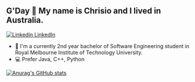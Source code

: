 ## G'Day 👋 My name is Chrisio and I lived in Australia. <br/>
[![Linkedin](https://i.stack.imgur.com/gVE0j.png) LinkedIn](https://www.linkedin.com/in/weixi-guan-705a48208/)

- :ledger: I'm a currently 2nd year bachelor of Software Engineering student in Royal Melbourne Institute of Technology University.
- :computer: Prefer Java, C++, Python

[![Anurag's GitHub stats](https://github-readme-stats.vercel.app/api?username=ChrisioGwaan&show_icons=true&title_color=ffa412)](https://github.com/anuraghazra/github-readme-stats)

<!--
Here are some ideas to get you started:

- 🔭 I’m currently working on ...
- 🌱 I’m currently learning ...
- 👯 I’m looking to collaborate on ...
- 🤔 I’m looking for help with ...
- 💬 Ask me about ...
- 📫 How to reach me: ...
- 😄 Pronouns: ...
- ⚡ Fun fact: ...
-->
